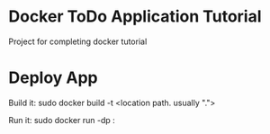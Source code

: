 # Docker ToDo Application Tutorial
Project for completing docker tutorial

# Deploy App
Build it:
sudo docker build -t <app name> <location path. usually ".">

Run it:
sudo docker run -dp <port>:<port> <app name>